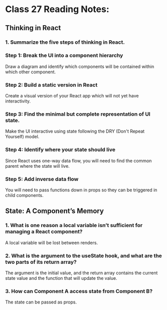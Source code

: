 # Class 27 Reading Notes:


## Thinking in React
### 1. Summarize the five steps of thinking in React. 
### Step 1: Break the UI into a component hierarchy
Draw a diagram and identify which components will be contained within which other component.
### Step 2: Build a static version in React 
Create a visual version of your React app which will not yet have interactivity.
### Step 3: Find the minimal but complete representation of UI state. 
Make the UI interactive using state following the DRY (Don't Repeat Yourself) model.
### Step 4: Identify where your state should live 
Since React uses one-way data flow, you will need to find the common parent where the state will live.
### Step 5: Add inverse data flow 
You will need to pass functions down in props so they can be triggered in child components.
## State: A Component’s Memory
### 1. What is one reason a local variable isn’t sufficient for managing a React component?
A local variable will be lost between renders.
### 2. What is the argument to the useState hook, and what are the two parts of its return array? 
The argument is the initial value, and the return array contains the current state value and the function that will update the value.
### 3. How can Component A access state from Component B?
The state can be passed as props.





